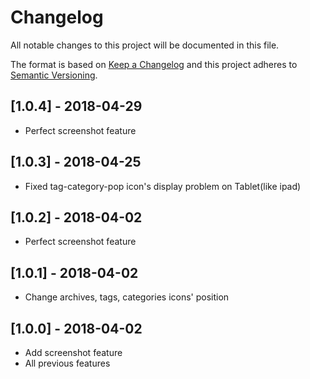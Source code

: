 # Changelog
All notable changes to this project will be documented in this file.

The format is based on [Keep a Changelog](http://keepachangelog.com/en/1.0.0/)
and this project adheres to [Semantic Versioning](http://semver.org/spec/v2.0.0.html).

## [1.0.4] - 2018-04-29
- Perfect screenshot feature

## [1.0.3] - 2018-04-25
- Fixed tag-category-pop icon's display problem on Tablet(like ipad) 

## [1.0.2] - 2018-04-02
- Perfect screenshot feature

## [1.0.1] - 2018-04-02
- Change archives, tags, categories icons' position

## [1.0.0] - 2018-04-02
- Add screenshot feature
- All previous features
